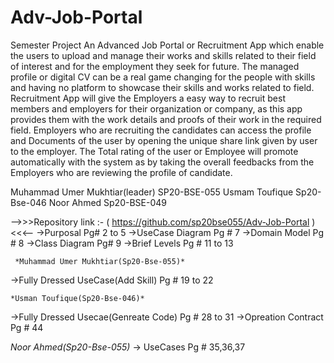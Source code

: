 # Adv-Job-Portal
Semester Project
An Advanced Job Portal or Recruitment App which enable the users to upload and manage their works and skills related to their field of interest and for the employment they seek for future. The managed profile or digital CV can be a real game changing for the people with skills and having no platform to showcase their skills and works related to field.
Recruitment App will give the Employers a easy way to recruit best members and employers for their organization or company, as this app provides them with the work details and proofs of their work in the required field.
Employers who are recruiting the candidates can access the profile and Documents of the user by opening the unique share link given by user to the employer.
The Total rating of the user or Employee will promote automatically with the system as by taking the overall feedbacks from the Employers who are reviewing the profile of candidate.


Muhammad Umer Mukhtiar(leader)  SP20-BSE-055
Usmam Toufique                  Sp20-Bse-046
Noor Ahmed                      Sp20-BSE-049

-->>>Repository link :- ( https://github.com/sp20bse055/Adv-Job-Portal )<<<--
->Purposal Pg# 2 to 5
->UseCase Diagram Pg # 7
->Domain Model Pg # 8
->Class Diagram Pg# 9
->Brief Levels Pg # 11 to 13

     *Muhammad Umer Mukhtiar(Sp20-Bse-055)*
->Fully Dressed UseCase(Add Skill) Pg # 19 to 22    

    *Usman Toufique(Sp20-Bse-046)*
->Fully Dressed Usecae(Genreate Code) Pg # 28 to 31
->Opreation Contract Pg # 44

   *Noor Ahmed(Sp20-Bse-055)*
-> UseCases Pg # 35,36,37
